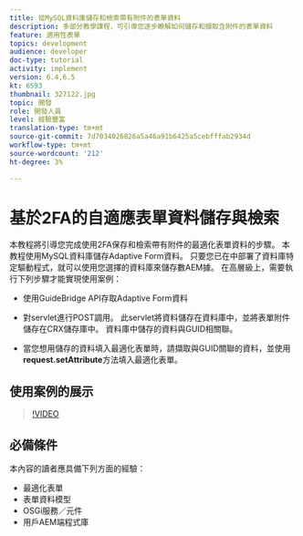 ```yaml
---
title: 從MySQL資料庫儲存和檢索帶有附件的表單資料
description: 多部分教學課程，可引導您逐步瞭解如何儲存和擷取含附件的表單資料
feature: 適用性表單
topics: development
audience: developer
doc-type: tutorial
activity: implement
version: 6.4,6.5
kt: 6593
thumbnail: 327122.jpg
topic: 開發
role: 開發人員
level: 經驗豐富
translation-type: tm+mt
source-git-commit: 7d7034026826a5a46a91b6425a5cebfffab2934d
workflow-type: tm+mt
source-wordcount: '212'
ht-degree: 3%

---
```



# 基於2FA的自適應表單資料儲存與檢索

本教程將引導您完成使用2FA保存和檢索帶有附件的最適化表單資料的步驟。 本教程使用MySQL資料庫儲存Adaptive Form資料。 只要您已在中部署了資料庫特定驅動程式，就可以使用您選擇的資料庫來儲存數AEM據。 在高層級上，需要執行下列步驟才能實現使用案例：

* 使用GuideBridge API存取Adaptive Form資料

* 對servlet進行POST調用。 此servlet將資料儲存在資料庫中，並將表單附件儲存在CRX儲存庫中。 資料庫中儲存的資料與GUID相關聯。

* 當您想用儲存的資料填入最適化表單時，請擷取與GUID關聯的資料，並使用&#x200B;**request.setAttribute**&#x200B;方法填入最適化表單。

## 使用案例的展示

>[!VIDEO](https://video.tv.adobe.com/v/327122?quality=9&learn=on)

## 必備條件

本內容的讀者應具備下列方面的經驗：

* 最適化表單
* 表單資料模型
* OSGi服務／元件
* 用戶AEM端程式庫
